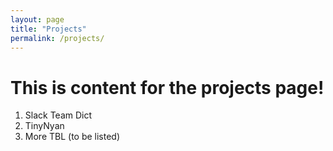```yaml
---
layout: page
title: "Projects"
permalink: /projects/
---
```


# This is content for the projects page!

1. Slack Team Dict
1. TinyNyan
1. More TBL (to be listed)
